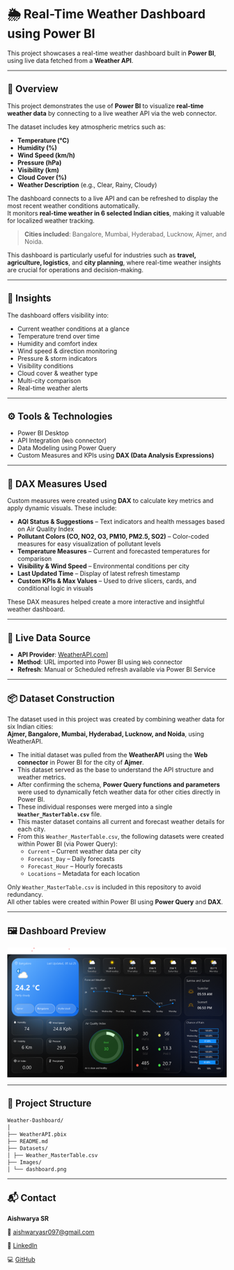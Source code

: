 # 🌦️ Real-Time Weather Dashboard using Power BI

This project showcases a real-time weather dashboard built in **Power BI**, using live data fetched from a **Weather API**.

---
## 📌 Overview

This project demonstrates the use of **Power BI** to visualize **real-time weather data** by connecting to a live weather API via the web connector.

The dataset includes key atmospheric metrics such as:
- **Temperature (°C)**
- **Humidity (%)**
- **Wind Speed (km/h)**
- **Pressure (hPa)**
- **Visibility (km)**
- **Cloud Cover (%)**
- **Weather Description** (e.g., Clear, Rainy, Cloudy)

The dashboard connects to a live API and can be refreshed to display the most recent weather conditions automatically.  
It monitors **real-time weather in 6 selected Indian cities**, making it valuable for localized weather tracking.

> **Cities included**: Bangalore, Mumbai, Hyderabad, Lucknow, Ajmer, and Noida.

This dashboard is particularly useful for industries such as **travel, agriculture, logistics**, and **city planning**, where real-time weather insights are crucial for operations and decision-making.

---
## 🧠 Insights

The dashboard offers visibility into:
- Current weather conditions at a glance  
- Temperature trend over time  
- Humidity and comfort index  
- Wind speed & direction monitoring  
- Pressure & storm indicators  
- Visibility conditions  
- Cloud cover & weather type  
- Multi-city comparison  
- Real-time weather alerts  

---
## ⚙️ Tools & Technologies

- Power BI Desktop  
- API Integration (`Web` connector)  
- Data Modeling using Power Query  
- Custom Measures and KPIs using **DAX (Data Analysis Expressions)**

---
## 🧮 DAX Measures Used

Custom measures were created using **DAX** to calculate key metrics and apply dynamic visuals. These include:

- **AQI Status & Suggestions** – Text indicators and health messages based on Air Quality Index  
- **Pollutant Colors (CO, NO2, O3, PM10, PM2.5, SO2)** – Color-coded measures for easy visualization of pollutant levels  
- **Temperature Measures** – Current and forecasted temperatures for comparison  
- **Visibility & Wind Speed** – Environmental conditions per city  
- **Last Updated Time** – Display of latest refresh timestamp  
- **Custom KPIs & Max Values** – Used to drive slicers, cards, and conditional logic in visuals  

These DAX measures helped create a more interactive and insightful weather dashboard.

---
## 🔗 Live Data Source

- **API Provider**: [WeatherAPI.com](https://www.weatherapi.com/)] 
- **Method**: URL imported into Power BI using `Web` connector
- **Refresh**: Manual or Scheduled refresh available via Power BI Service

---
## 📦 Dataset Construction

The dataset used in this project was created by combining weather data for six Indian cities:  
**Ajmer, Bangalore, Mumbai, Hyderabad, Lucknow, and Noida**, using WeatherAPI.

- The initial dataset was pulled from the **WeatherAPI** using the **Web connector** in Power BI for the city of **Ajmer**.
- This dataset served as the base to understand the API structure and weather metrics.
- After confirming the schema, **Power Query functions and parameters** were used to dynamically fetch weather data for other cities directly in Power BI.
- These individual responses were merged into a single **`Weather_MasterTable.csv`** file.
- This master dataset contains all current and forecast weather details for each city.
- From this `Weather_MasterTable.csv`, the following datasets were created within Power BI (via Power Query):
  - `Current` – Current weather data per city
  - `Forecast_Day` – Daily forecasts
  - `Forecast_Hour` – Hourly forecasts
  - `Locations` – Metadata for each location

Only `Weather_MasterTable.csv` is included in this repository to avoid redundancy.  
All other tables were created within Power BI using **Power Query** and **DAX**.

---
## 🖼️ Dashboard Preview

![Dashboard](images/dashboard.png)


---
## 📂 Project Structure
```
Weather-Dashboard/
│
├── WeatherAPI.pbix
├── README.md
├── Datasets/
│ ├── Weather_MasterTable.csv
├── Images/
│ └── dashboard.png
```

---
## 📬 Contact

**Aishwarya SR**  

📧 aishwaryasr097@gmail.com 

🔗 [LinkedIn](https://www.linkedin.com/in/aishwarya-sr/)  

💻 [GitHub](https://github.com/Aiishwarya01)
